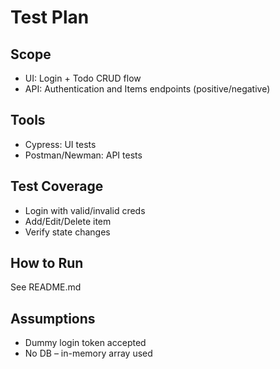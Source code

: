 # Test Plan

## Scope
- UI: Login + Todo CRUD flow
- API: Authentication and Items endpoints (positive/negative)

## Tools
- Cypress: UI tests
- Postman/Newman: API tests

## Test Coverage
- Login with valid/invalid creds
- Add/Edit/Delete item
- Verify state changes

## How to Run
See README.md

## Assumptions
- Dummy login token accepted
- No DB – in-memory array used